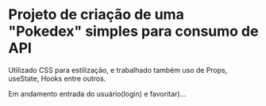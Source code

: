 # Projeto de criação de uma "Pokedex" simples para consumo de API

Utilizado CSS para estilização, e trabalhado também uso de Props, useState, Hooks entre outros.

Em andamento entrada do usuário(login) e favoritar)...
